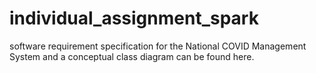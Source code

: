# individual_assignment_spark
software requirement specification for the National COVID Management System and a conceptual class diagram can be found here.
